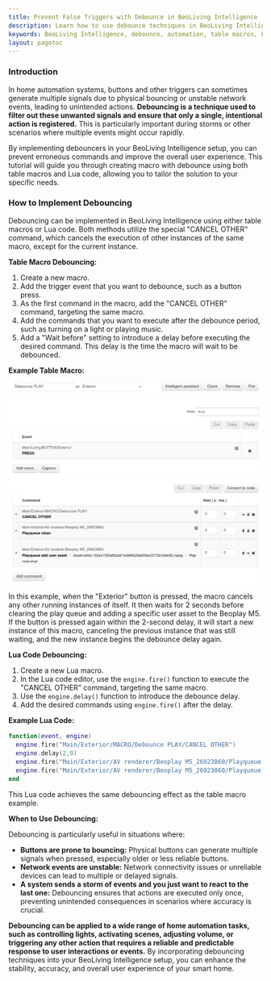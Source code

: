 ```yaml
---
title: Prevent False Triggers with Debounce in BeoLiving Intelligence
description: Learn how to use debounce techniques in BeoLiving Intelligence to eliminate unintended actions caused by multiple or erroneous signals from buttons, network events, or other triggers. This guide explains debounce implementation using both table macros and Lua code, ensuring accurate responses and a more reliable automation experience in your smart home.
keywords: BeoLiving Intelligence, debounce, automation, table macros, Lua code, false triggers, button bouncing, network stability, event filtering, user experience, MACRO
layout: pagetoc
---
```


### Introduction

In home automation systems, buttons and other triggers can sometimes generate multiple signals due to physical bouncing or unstable network events, leading to unintended actions. **Debouncing is a technique used to filter out these unwanted signals and ensure that only a single, intentional action is registered.** This is particularly important during storms or other scenarios where multiple events might occur rapidly.

By implementing debouncers in your BeoLiving Intelligence setup, you can prevent erroneous commands and improve the overall user experience. This tutorial will guide you through creating macro with debounce using both table macros and Lua code, allowing you to tailor the solution to your specific needs.


### How to Implement Debouncing

Debouncing can be implemented in BeoLiving Intelligence using either table macros or Lua code. Both methods utilize the special "CANCEL OTHER" command, which cancels the execution of other instances of the same macro, except for the current instance.

**Table Macro Debouncing:**

1. Create a new macro.
2. Add the trigger event that you want to debounce, such as a button press.
3. As the first command in the macro, add the "CANCEL OTHER" command, targeting the same macro.
5. Add the commands that you want to execute after the debounce period, such as turning on a light or playing music.
4. Add a "Wait before" setting to introduce a delay before executing the desired command. This delay is the time the macro will wait to be debounced.


**Example Table Macro:**

<div class="text-center">
  <img src="howto-debounce.png" class="img-fluid" alt="A mute toogle macro"/>
</div>

In this example, when the "Exterior" button is pressed, the macro cancels any other running instances of itself. It then waits for 2 seconds before clearing the play queue and adding a specific user asset to the Beoplay M5. If the button is pressed again within the 2-second delay, it will start a new instance of this macro, canceling the previous instance that was still waiting, and the new instance begins the debounce delay again.


**Lua Code Debouncing:**

1. Create a new Lua macro.
2. In the Lua code editor, use the `engine.fire()` function to execute the "CANCEL OTHER" command, targeting the same macro.
3. Use the `engine.delay()` function to introduce the debounce delay.
4. Add the desired commands using `engine.fire()` after the delay.

**Example Lua Code:**

```lua
function(event, engine)
  engine.fire("Main/Exterior/MACRO/Debounce PLAY/CANCEL OTHER")
  engine.delay(2,0)
  engine.fire("Main/Exterior/AV renderer/Beoplay M5_26923860/Playqueue clean")
  engine.fire("Main/Exterior/AV renderer/Beoplay M5_26923860/Playqueue add user asset?Asset=blob://02ee1f55a5b2a61e366fc26a65fbc0573a1b8e82.mpeg&Play now=true")
end
```

This Lua code achieves the same debouncing effect as the table macro example.

**When to Use Debouncing:**

Debouncing is particularly useful in situations where:

* **Buttons are prone to bouncing:** Physical buttons can generate multiple signals when pressed, especially older or less reliable buttons.
* **Network events are unstable:** Network connectivity issues or unreliable devices can lead to multiple or delayed signals.
* **A system sends a storm of events and you just want to react to the last one:** Debouncing ensures that actions are executed only once, preventing unintended consequences in scenarios where accuracy is crucial.



**Debouncing can be applied to a wide range of home automation tasks, such as controlling lights, activating scenes, adjusting volume, or triggering any other action that requires a reliable and predictable response to user interactions or events.** By incorporating debouncing techniques into your BeoLiving Intelligence setup, you can enhance the stability, accuracy, and overall user experience of your smart home.

